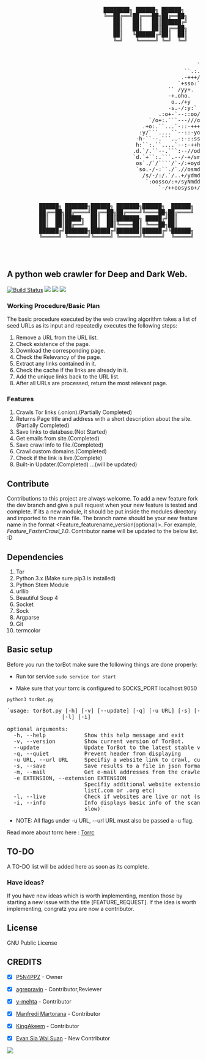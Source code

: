  <pre>
    

                              ████████╗ ██████╗ ██████╗     ██████╗  ██████╗ ████████╗ 
                              ╚══██╔══╝██╔═══██╗██╔══██╗    ██╔══██╗██╔═████╗╚══██╔══╝ 
                                 ██║   ██║   ██║██████╔╝    ██████╔╝██║██╔██║   ██║ 
                                 ██║   ██║   ██║██╔══██╗    ██╔══██╗████╔╝██║   ██║
                                 ██║   ╚██████╔╝██║  ██║    ██████╔╝╚██████╔╝   ██║ 
                                 ╚═╝    ╚═════╝ ╚═╝  ╚═╝    ╚═════╝  ╚═════╝    ╚═╝ 
                                                            
                            
                                                                              
                                                           `.` `     
                                                       ``.:.--.`     
                                                      .-+++/-`       
                                                     `+sso:`         
                                                  `` /yy+.           
                                                  -+.oho.            
                                                   o../+y            
                                                  -s.-/:y:`          
                                               .:o+-`--::oo/-`       
                                            `/o+:.```---///oss+-     
                                          .+o:.``...`-::-+++++sys-   
                                         :y/```....``--::-yooooosh+  
                                        -h-``--.```..-:-::ssssssssd+ 
                                        h:``:.``....`--:-++hsssyyyym.
                                       .d.`/.``--.```:--//odyyyyyyym/
                                       `d.`+``:.```.--/-+/smyyhhhhhm:
                                        os`./`/````/`-/:+oydhhhhhhdh`
                                        `so.-/-:``./`.//osmddddddmd. 
                                          /s/-/:/.`/..+/ydmdddddmo`
                                           `:oosso/:+/syNmddmdy/. 
                                               `-/++oosyso+/.` 
                            
                            
          ██████╗ ███████╗██████╗ ███████╗██████╗  ██████╗    ██╗███╗   ██╗███████╗██╗██████╗ ███████╗
          ██╔══██╗██╔════╝██╔══██╗██╔════╝╚════██╗██╔════╝    ██║████╗  ██║██╔════╝██║██╔══██╗██╔════╝
          ██║  ██║█████╗  ██║  ██║███████╗ █████╔╝██║         ██║██╔██╗ ██║███████╗██║██║  ██║█████╗ 
          ██║  ██║██╔══╝  ██║  ██║╚════██║ ╚═══██╗██║         ██║██║╚██╗██║╚════██║██║██║  ██║██╔══╝ 
          ██████╔╝███████╗██████╔╝███████║██████╔╝╚██████╗    ██║██║ ╚████║███████║██║██████╔╝███████╗
          ╚═════╝ ╚══════╝╚═════╝ ╚══════╝╚═════╝  ╚═════╝    ╚═╝╚═╝  ╚═══╝╚══════╝╚═╝╚═════╝ ╚══════╝
                                                                                            


</pre>

## A python web crawler for Deep and Dark Web.
[![Build Status](https://travis-ci.org/DedSecInside/TorBoT.svg?branch=master)](https://travis-ci.org/DedSecInside/TorBoT)
[![](https://img.shields.io/badge/Donate-Bitcoin-blue.svg?style=flat)](https://blockchain.info/address/14st7SzDbQZuu8fpQ74x477WoRJ7gpHFaj)
[![](https://img.shields.io/badge/Built%20with-❤-orange.svg?style=flat)]()
[![](https://img.shields.io/badge/Made%20with-Python-red.svg?style=flat)]()


### Working Procedure/Basic Plan
The basic procedure executed by the web crawling algorithm takes a list of seed URLs as its input and repeatedly executes
the following steps:

1. Remove a URL from the URL list.
2. Check existence of the page.
3. Download the corresponding page.
4. Check the Relevancy of the page.
5. Extract any links contained in it.
6. Check the cache if the links are already in it.
7. Add the unique links back to the URL list.
8. After all URLs are processed, return the most relevant page.

### Features
1. Crawls Tor links (.onion).(Partially Completed)
2. Returns Page title and address with a short description about the site.(Partially Completed)
3. Save links to database.(Not Started)
4. Get emails from site.(Completed)
5. Save crawl info to file.(Completed)
6. Crawl custom domains.(Completed)
7. Check if the link is live.(Complete)
4. Built-in Updater.(Completed)
...(will be updated)

## Contribute
Contributions to this project are always welcome. 
To add a new feature fork the dev branch and give a pull request when your new feature is tested and complete.
If its a new module, it should be put inside the modules directory and imported to the main file.
The branch name should be your new feature name in the format <Feature_featurename_version(optional)>. For example, <i>Feature_FasterCrawl_1.0</i>.
Contributor name will be updated to the below list. :D

## Dependencies 
1. Tor 
2. Python 3.x (Make sure pip3 is installed)
3. Python Stem Module
4. urllib
5. Beautiful Soup 4
6. Socket
7. Sock
8. Argparse
9. Git
10. termcolor


## Basic setup
Before you run the torBot make sure the following things are done properly:

* Run tor service
`sudo service tor start`

* Make sure that your torrc is configured to SOCKS_PORT localhost:9050 

`python3 torBot.py`
<pre>
`usage: torBot.py [-h] [-v] [--update] [-q] [-u URL] [-s] [-m] [-e EXTENSION]
                 [-l] [-i]

optional arguments:
  -h, --help            Show this help message and exit
  -v, --version         Show current version of TorBot.
  --update              Update TorBot to the latest stable version
  -q, --quiet           Prevent header from displaying
  -u URL, --url URL     Specifiy a website link to crawl, currently returns links on that page
  -s, --save            Save results to a file in json format
  -m, --mail            Get e-mail addresses from the crawled sites
  -e EXTENSION, --extension EXTENSION
                        Specifiy additional website extensions to the
                        list(.com or .org etc)
  -l, --live            Check if websites are live or not (slow)
  -i, --info            Info displays basic info of the scanned site (very
                        slow)` </pre>

* NOTE: All flags under -u URL, --url URL must also be passed a -u flag.

Read more about torrc here : [Torrc](https://github.com/DedSecInside/TorBoT/blob/master/Tor.md)

## TO-DO
A TO-DO list will be added here as soon as its complete.

### Have ideas?
If you have new ideas which is worth implementing, mention those by starting a new issue with the title [FEATURE_REQUEST].
If the idea is worth implementing, congratz you are now a contributor.

## License
GNU Public License

## CREDITS

- [X] [P5N4PPZ](https://github.com/PSNAppz) - Owner
- [X] [agrepravin](https://github.com/agrepravin) - Contributor,Reviewer
- [X] [y-mehta](https://github.com/y-mehta) - Contributor
- [X] [Manfredi Martorana](https://github.com/Agostinelli) - Contributor
- [X] [KingAkeem](https://github.com/KingAkeem) - Contributor
- [X] [Evan Sia Wai Suan](https://github.com/waisuan) - New Contributor


![](https://upload.wikimedia.org/wikipedia/commons/thumb/4/42/Opensource.svg/200px-Opensource.svg.png)

